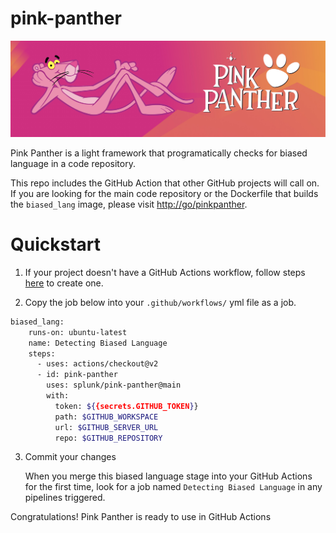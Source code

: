 # pink-panther

![Banner](static/banner.jpg)

Pink Panther is a light framework that programatically checks for biased language in a code repository.

This repo includes the GitHub Action that other GitHub projects will call on. If you are looking for the main code repository or the Dockerfile that builds the `biased_lang` image, please visit [http://go/pinkpanther](http://go/pinkpanther).

# Quickstart

1. If your project doesn't have a GitHub Actions workflow, follow steps [here](https://docs.github.com/en/actions/quickstart#creating-your-first-workflow) to create one.

2. Copy the job below into your `.github/workflows/` yml file as a job.

```sh
biased_lang:
    runs-on: ubuntu-latest
    name: Detecting Biased Language
    steps:
      - uses: actions/checkout@v2
      - id: pink-panther
        uses: splunk/pink-panther@main
        with:
          token: ${{secrets.GITHUB_TOKEN}}
          path: $GITHUB_WORKSPACE
          url: $GITHUB_SERVER_URL
          repo: $GITHUB_REPOSITORY
```

3. Commit your changes

    When you merge this biased language stage into your GitHub Actions for the first time, look for a job named `Detecting Biased Language` in any pipelines triggered.

Congratulations! Pink Panther is ready to use in GitHub Actions
